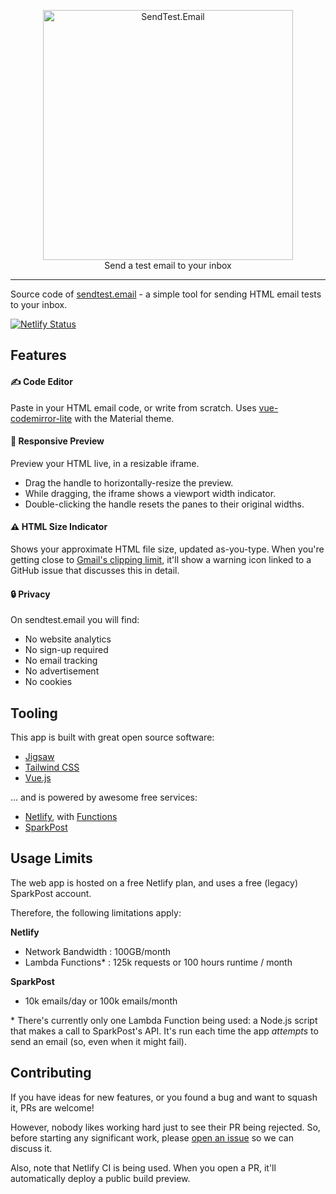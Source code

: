 <p align="center">
    <a href="https://sendtest.email/" target="_blank">
        <img width="400" src="https://sendtest.email/assets/img/ste-github.jpg" alt="SendTest.Email">
    </a>
    <br>
    Send a test email to your inbox
</p>

------

Source code of [sendtest.email](https://sendtest.email) - a simple tool for sending HTML email tests to your inbox.

[![Netlify Status](https://api.netlify.com/api/v1/badges/3e40d277-84a6-42aa-86a7-724a3fbbef1e/deploy-status)](https://app.netlify.com/sites/ecstatic-wilson-eceae1/deploys)

## Features

#### ✍ Code Editor

Paste in your HTML email code, or write from scratch. Uses [vue-codemirror-lite](https://github.com/cnu4/vue-codemirror-lite) with the Material theme.

#### 📱 Responsive Preview

Preview your HTML live, in a resizable iframe.

- Drag the handle to horizontally-resize the preview.
- While dragging, the iframe shows a viewport width indicator.
- Double-clicking the handle resets the panes to their original widths.

#### ⚠ HTML Size Indicator

Shows your approximate HTML file size, updated as-you-type.
When you're getting close to [Gmail's clipping limit](https://github.com/hteumeuleu/email-bugs/issues/41), it'll show a warning icon linked to a GitHub issue that discusses this in detail.

#### 🔒 Privacy

On sendtest.email you will find:

- No website analytics
- No sign-up required
- No email tracking
- No advertisement
- No cookies

## Tooling

This app is built with great open source software:

- [Jigsaw](https://jigsaw.tighten.co)
- [Tailwind CSS](https://tailwindcss.com/)
- [Vue.js](https://vuejs.org/)

... and is powered by awesome free services:

- [Netlify](https://www.netlify.com/), with [Functions](https://www.netlify.com/features/functions/)
- [SparkPost](https://www.sparkpost.com/)

## Usage Limits

The web app is hosted on a free Netlify plan, and uses a free (legacy) SparkPost account.

Therefore, the following limitations apply:

**Netlify**

- Network Bandwidth : 100GB/month
- Lambda Functions* : 125k requests or 100 hours runtime / month

**SparkPost**

- 10k emails/day or 100k emails/month

\* There's currently only one Lambda Function being used: a Node.js script that makes a call to SparkPost's API. It's run each time the app *attempts* to send an email (so, even when it might fail).

## Contributing

If you have ideas for new features, or you found a bug and want to squash it, PRs are welcome!

However, nobody likes working hard just to see their PR being rejected.
So, before starting any significant work, please [open an issue](https://github.com/hellocosmin/sendtest.email/issues/new) so we can discuss it.

Also, note that Netlify CI is being used. When you open a PR, it'll automatically deploy a public build preview.
